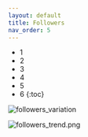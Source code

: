 ```yaml
---
layout: default
title: Followers
nav_order: 5
---
```


- 1
- 2
- 3
- 4
- 5
- 6
{:toc}

![followers_variation](/assets/followers_variation.png")

![followers_trend.png](/assets/followers_trend.png")

